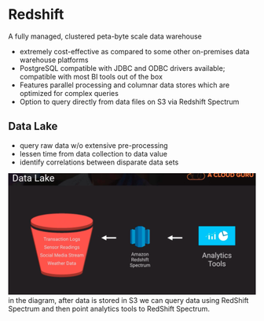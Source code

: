 # Redshift
A fully managed, clustered peta-byte scale data warehouse
- extremely cost-effective as compared to some other on-premises data warehouse platforms
- PostgreSQL compatible with JDBC and ODBC drivers available; compatible with most BI tools out of the box
- Features parallel processing and columnar data stores which are optimized for complex queries
- Option to query directly from data files on S3 via Redshift Spectrum

## Data Lake
- query raw data w/o extensive pre-processing
- lessen time from data collection to data value
- identify correlations between disparate data sets

![alt text](data_lake.png)
in the diagram, after data is stored in S3 we can query data using RedShift Spectrum and then point analytics tools to RedShift Spectrum.
